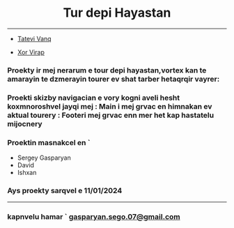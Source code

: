 
<!-- # **Tur depi Hayastan** -->
<div align = "center"> 
<p> <h1> Tur depi Hayastan</h1></p>
</div>

___

+ [Tatevi Vanq](https://en.wikipedia.org/wiki/Tatev_Monastery)

+ [Xor Virap](https://en.wikipedia.org/wiki/Khor_Virap)
### Proekty ir mej nerarum e tour depi hayastan,vortex kan te amarayin te dzmerayin tourer ev shat tarber hetaqrqir vayrer:

### Proekti skizby navigacian e vory kogni aveli hesht koxmnoroshvel jayqi mej : Main i mej grvac en himnakan ev aktual tourery : Footeri mej grvac enn mer het kap hastatelu mijocnery

### Proektin masnakcel en `
+ Sergey Gasparyan
+ David
+ Ishxan
### Ays proekty sarqvel e 11/01/2024 
___
### kapnvelu hamar ` gasparyan.sego.07@gmail.com
